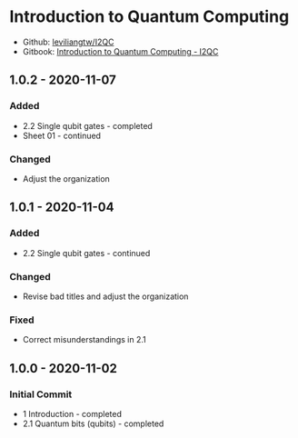 # Introduction to Quantum Computing

- Github: [leviliangtw/I2QC](https://github.com/leviliangtw/I2QC)
- Gitbook: [Introduction to Quantum Computing - I2QC](https://leviliangtw.gitbook.io/i2qc/)

## 1.0.2 - 2020-11-07

### Added

* 2.2 Single qubit gates - completed
* Sheet 01 - continued

### **Changed**

* Adjust the organization

## 1.0.1 - 2020-11-04

### Added

* 2.2 Single qubit gates - continued

### **Changed**

* Revise bad titles and adjust the organization

### Fixed

* Correct misunderstandings in 2.1

## 1.0.0 - 2020-11-02

### Initial Commit

* 1 Introduction - completed
* 2.1 Quantum bits \(qubits\) - completed

